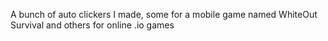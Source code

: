 A bunch of auto clickers I made, some for a mobile game named WhiteOut Survival and others for online .io games
